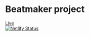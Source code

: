 # Beatmaker project
[Live](https://frosty-archimedes-00d23c.netlify.app/)  
[![Netlify Status](https://api.netlify.com/api/v1/badges/91bb50e5-d394-46a6-a1cd-a6be945d5bad/deploy-status)](https://app.netlify.com/sites/frosty-archimedes-00d23c/deploys)
